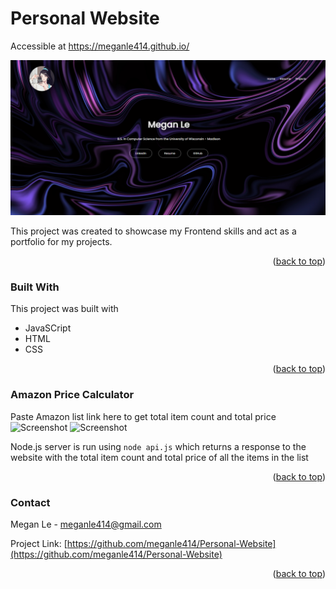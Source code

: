 # Personal Website

Accessible at https://meganle414.github.io/

![Screenshot](https://github.com/meganle414/Personal-Website/blob/main/images/website-screenshot.png?raw=true)

This project was created to showcase my Frontend skills and act as a portfolio for my projects.

<p align="right">(<a href="#readme-top">back to top</a>)</p>

### Built With

This project was built with

* JavaSCript
* HTML
* CSS

<p align="right">(<a href="#readme-top">back to top</a>)</p>

### Amazon Price Calculator

Paste Amazon list link here to get total item count and total price
![Screenshot](https://github.com/meganle414/Personal-Website/blob/main/images/amazon-price-calculator.png?raw=true)
![Screenshot](https://github.com/meganle414/Personal-Website/blob/main/images/calculator.png?raw=true)

Node.js server is run using
```node api.js```
which returns a response to the website with the total item count and total price of all the items in the list

<p align="right">(<a href="#readme-top">back to top</a>)</p>

### Contact

Megan Le - meganle414@gmail.com

Project Link: [https://github.com/meganle414/Personal-Website](https://github.com/meganle414/Personal-Website)

<p align="right">(<a href="#readme-top">back to top</a>)</p>
